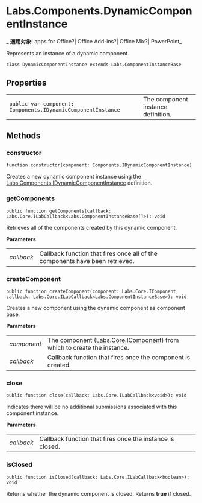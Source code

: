
# Labs.Components.DynamicComponentInstance

 _ **適用対象:** apps for Office?| Office Add-ins?| Office Mix?| PowerPoint_

Represents an instance of a dynamic component.

```
class DynamicComponentInstance extends Labs.ComponentInstanceBase
```


## Properties


|||
|:-----|:-----|
| `public var component: Components.IDynamicComponentInstance`|The component instance definition.|

## Methods




### constructor

 `function constructor(component: Components.IDynamicComponentInstance)`

Creates a new dynamic component instance using the [Labs.Components.IDynamicComponentInstance](../../reference/office-mix/labs.components.idynamiccomponentinstance.md) definition.


### getComponents

 `public function getComponents(callback: Labs.Core.ILabCallback<Labs.ComponentInstanceBase[]>): void`

Retrieves all of the components created by this dynamic component.

 **Parameters**


|||
|:-----|:-----|
| _callback_|Callback function that fires once all of the components have been retrieved.|

### createComponent

 `public function createComponent(component: Labs.Core.IComponent, callback: Labs.Core.ILabCallback<Labs.ComponentInstanceBase>): void`

Creates a new component using the dynamic component as component base.

 **Parameters**


|||
|:-----|:-----|
| _component_|The component ([Labs.Core.IComponent](../../reference/office-mix/labs.core.icomponent.md)) from which to create the instance.|
| _callback_|Callback function that fires once the component is created.|

### close

 `public function close(callback: Labs.Core.ILabCallback<void>): void`

Indicates there will be no additional submissions associated with this component instance.

 **Parameters**


|||
|:-----|:-----|
| _callback_|Callback function that fires once the instance is closed.|

### isClosed

 `public function isClosed(callback: Labs.Core.ILabCallback<boolean>): void`

Returns whether the dynamic component is closed. Returns  **true** if closed.

